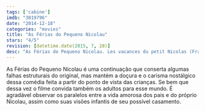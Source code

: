 ```yaml
---
tags: ['cabine']
imdb: "3019796"
date: "2014-12-18"
categories: "movies"
title: "As Férias do Pequeno Nicolau"
stars: "4/5"
revision: [datetime.date(2015, 7, 28)]
desc: "As Férias do Pequeno Nicolau. Les vacances du petit Nicolas (France, 2014). Dirigido por Laurent Tirard. Escrito por René Goscinny, Jean-Jacques Sempé, Laurent Tirard, Jaco Van Dormael, Grégoire Vigneron. Com Valérie Lemercier, Kad Merad, Dominique Lavanant, François-Xavier Demaison, Bouli Lanners, Mathéo Boisselier, Luca Zingaretti, Judith Henry, Francis Perrin."
---
```

As Férias do Pequeno Nicolau é uma continuação que conserta algumas falhas estruturais do original, mas mantém a doçura e o carisma nostálgico dessa comédia feita a partir do ponto de vista das crianças. Se bem que dessa vez o filme convida também os adultos para esse mundo. É agradável observar os paralelos entre a vida amorosa dos pais e do próprio Nicolau, assim como suas visões infantis de seu possível casamento.
